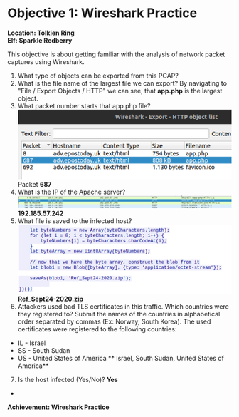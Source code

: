 
# Objective 1: Wireshark Practice
**Location: Tolkien Ring**  
**Elf: Sparkle Redberry**

This objective is about getting familiar with the analysis of network packet captures using Wireshark.

1. What type of objects can be exported from this PCAP?
2. What is the file name of the largest file we can export?
By navigating to "File / Export Objects / HTTP" we can see, that **app.php** is the largest object.
3. What packet number starts that app.php file?
![Screenshot from Wireshark](https://github.com/joergschwarzwaelder/hhc2022/blob/main/Objective-2/objective%202-3.png)
Packet **687**
4. What is the IP of the Apache server?
![Screenshot from Wireshark](https://github.com/joergschwarzwaelder/hhc2022/blob/main/Objective-2/objective%202-4.png)
**192.185.57.242**
5. What file is saved to the infected host?
![Screenshot from Wireshark](https://github.com/joergschwarzwaelder/hhc2022/blob/main/Objective-2/objective%202-5.png)
**Ref_Sept24-2020.zip**
6. Attackers used bad TLS certificates in this traffic. Which countries were they registered to? Submit the names of the countries in alphabetical order separated by commas (Ex: Norway, South Korea).
The used certificates were registered to the following countries:
 - IL - Israel
 - SS - South Sudan
 - US - United States of America
** Israel, South Sudan, United States of America**

7. Is the host infected (Yes/No)?
**Yes**
 - 

**Achievement: Wireshark Practice**
